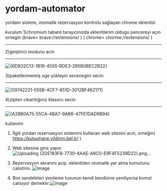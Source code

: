 # yordam-automator
yordam sistemı, otomatik rezervasyon kontrolu sağlayan chrome eklentisi

kurulum
1)chromium tabanlı tarayıcınızda eklentilerim oldugu pencereyi açın ornegin (brave=  brave://extensions/ ) ( chrome=   chorme://extensions/ )



---------------------------------------------------------------------------------------------------------

2)geiştirici modunu acin



---------------------------------------------------------------------------------------------------------
![{6D932C13-1B16-4555-BDE3-295B0BEC2B22}](https://github.com/user-attachments/assets/f9086caf-3584-4370-a5ab-6359fc1ae3df)

3)paketlenmemiş oge yükleyin secenegini secin


---------------------------------------------------------------------------------------------------------
![{59742221-555B-4CF7-851D-3012BF462171}](https://github.com/user-attachments/assets/922b2f1c-d3c2-439d-abb5-e7566fc0064c)

4)zipten cıkarttığınız klasoru secin

---------------------------------------------------------------------------------------------------------
![{A28B0A75-55CA-4BA7-9AB6-47FE1DAD9B94}](https://github.com/user-attachments/assets/26380729-c67a-4d70-a0c0-a23b059d48a7)










 kullanımı

1)  İlgili yordan rezervasyon sistemini kullanan web sitesini acın, orneğin( https://kutuphane.yildirim.bel.tr/ )

2)   Web sitesine giris yapın
 ![Uploading {2DE183F8-7730-4AAE-A8C0-E9F4F5239D22}.png…]()

3)   Rezervasyon ekranını acip, eklentiden otomatik yer alma komutunu calistirin. ![image](https://github.com/user-attachments/assets/1bb9ffc7-a06d-4324-914d-906ed8a7fa20)


4)   Bos sandeleleri yenileme tusunun kendi kendisine yeniliyorsa komut calısıyor demektır.![image](https://github.com/user-attachments/assets/90a19be3-09fe-4356-980d-edf93db75315)

     
 
